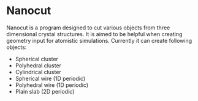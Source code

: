 Nanocut
=======

Nanocut is a program designed to cut various objects from three
dimensional crystal structures. It is aimed to be helpful when
creating geometry input for atomistic simulations. Currently it can
create following objects:

* Spherical cluster
* Polyhedral cluster
* Cylindrical cluster
* Spherical wire (1D periodic)
* Polyhedral wire (1D periodic)
* Plain slab (2D periodic)
